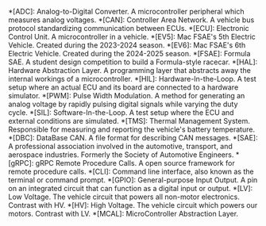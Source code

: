 *[ADC]: Analog-to-Digital Converter. A microcontroller peripheral which measures analog voltages.
*[CAN]: Controller Area Network. A vehicle bus protocol standardizing communication between ECUs.
*[ECU]: Electronic Control Unit. A microcontroller in a vehicle.
*[EV5]: Mac FSAE's 5th Electric Vehicle. Created during the 2023-2024 season.
*[EV6]: Mac FSAE's 6th Electric Vehicle. Created during the 2024-2025 season.
*[FSAE]: Formula SAE. A student design competition to build a Formula-style racecar.
*[HAL]: Hardware Abstraction Layer. A programming layer that abstracts away the internal workings of a microcontroller.
*[HIL]: Hardware-In-the-Loop. A test setup where an actual ECU and its board are connected to a hardware simulator.
*[PWM]: Pulse Width Modulation. A method for generating an analog voltage by rapidly pulsing digital signals while varying the duty cycle.
*[SIL]: Software-In-the-Loop. A test setup where the ECU and external conditions are simulated.
*[TMS]: Thermal Management System. Responsible for measuring and reporting the vehicle's battery temperature.
*[DBC]: DataBase CAN. A file format for describing CAN messages.
*[SAE]: A professional association involved in the automotive, transport, and aerospace industries. Formerly the Society of Automotive Engineers.
*[gRPC]: gRPC Remote Procedure Calls. A open source framework for remote procedure calls.
*[CLI]: Command line interface, also known as the terminal or command prompt.
*[GPIO]: General-purpose Input Output. A pin on an integrated circuit that can function as a digital input or output.
*[LV]: Low Voltage. The vehicle circuit that powers all non-motor electronics. Contrast with HV.
*[HV]: High Voltage. The vehicle circuit which powers our motors. Contrast with LV.
*[MCAL]: MicroController Abstraction Layer.
